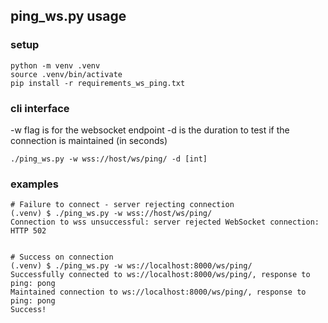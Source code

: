 ## ping_ws.py usage

### setup
```
python -m venv .venv
source .venv/bin/activate
pip install -r requirements_ws_ping.txt
```

### cli interface
-w flag is for the websocket endpoint
-d is the duration to test if the connection is maintained (in seconds)
```
./ping_ws.py -w wss://host/ws/ping/ -d [int]
```

### examples
```
# Failure to connect - server rejecting connection
(.venv) $ ./ping_ws.py -w wss://host/ws/ping/
Connection to wss unsuccessful: server rejected WebSocket connection: HTTP 502


# Success on connection
(.venv) $ ./ping_ws.py -w ws://localhost:8000/ws/ping/
Successfully connected to ws://localhost:8000/ws/ping/, response to ping: pong
Maintained connection to ws://localhost:8000/ws/ping/, response to ping: pong
Success!


```

